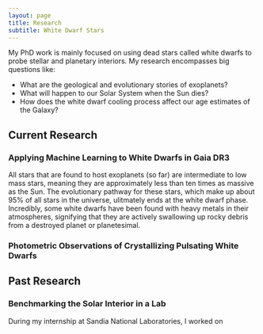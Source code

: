```yaml
---
layout: page
title: Research
subtitle: White Dwarf Stars
---
```


My PhD work is mainly focused on using dead stars called white dwarfs to probe stellar and planetary interiors. My research encompasses big questions like: 

- What are the geological and evolutionary stories of exoplanets?
- What will happen to our Solar System when the Sun dies?
- How does the white dwarf cooling process affect our age estimates of the Galaxy?

## Current Research

### Applying Machine Learning to White Dwarfs in Gaia DR3

All stars that are found to host exoplanets (so far) are intermediate to low mass stars, meaning they are approximately less than ten times as massive as the Sun. The evolutionary pathway for these stars, which make up about 95% of all stars in the universe, ulitmately ends at the white dwarf phase. Incredibly, some white dwarfs have been found with heavy metals in their atmospheres, signifying that they are actively swallowing up rocky debris from a destroyed planet or planetesimal. 

### Photometric Observations of Crystallizing Pulsating White Dwarfs



## Past Research

### Benchmarking the Solar Interior in a Lab

During my internship at Sandia National Laboratories, I worked on 
